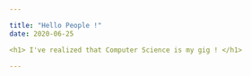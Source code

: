```yaml
---

title: "Hello People !"
date: 2020-06-25

<h1> I've realized that Computer Science is my gig ! </h1>

---
```

